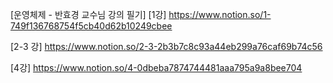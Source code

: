[운영체제 - 반효경 교수님 강의 필기]
[1강] https://www.notion.so/1-749f136768754f5cb40d62b10249cbee

[2-3 강] https://www.notion.so/2-3-2b3b7c8c93a44eb299a76caf69b74c56

[4강] https://www.notion.so/4-0dbeba7874744481aaa795a9a8bee704